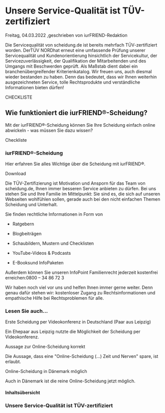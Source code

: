 # Unsere Service-Qualität ist TÜV-zertifiziert

Freitag, 04.03.2022 ,geschrieben von iurFRIEND-Redaktion

Die Servicequalität von scheidung.de ist bereits mehrfach TÜV-zertifiziert worden. DerTÜV NORDhat erneut eine umfassende Prüfung unserer Servicequalität und Kundenorientierung hinsichtlich der Servicekultur, der Servicezuverlässigkeit, der Qualifikation der Mitarbeitenden und des Umgangs mit Beschwerden geprüft. Als Maßstab dient dabei ein branchenübergreifender Kriterienkatalog. Wir freuen uns, auch diesmal wieder bestanden zu haben. Denn das bedeutet, dass wir Ihnen weiterhin ausgezeichneten Service, tolle Rechtsprodukte und verständliche Informationen bieten dürfen!

CHECKLISTE

## Wie funktioniert die iurFRIEND®-Scheidung?

Mit der iurFRIEND®-Scheidung können Sie Ihre Scheidung einfach online abwickeln - was müssen Sie dazu wissen?

Checkliste

### iurFRIEND®-Scheidung

Hier erfahren Sie alles Wichtige über die Scheidung mit iurFRIEND®.

Download

Die TÜV-Zertifizierung ist Motivation und Ansporn für das Team von scheidung.de, Ihnen immer besseren Service anbieten zu dürfen. Bei uns stehen Sie und Ihre Familie im Mittelpunkt: Sie sind es, die sich auf unseren Webseiten wohlfühlen sollen, gerade auch bei den nicht einfachen Themen Scheidung und Unterhalt.

Sie finden rechtliche Informationen in Form von

- Ratgebern

- Blogbeiträgen

- Schaubildern, Mustern und Checklisten

- YouTube-Videos & Podcasts

- E-Booksund InfoPaketen

Außerdem können Sie unseren InfoPoint Familienrecht jederzeit kostenfrei erreichen:0800 – 34 86 72 3

Wir haben noch viel vor uns und helfen Ihnen immer gerne weiter. Denn genau dafür stehen wir: kostenloser Zugang zu Rechtsinformationen und empathische Hilfe bei Rechtsproblemen für alle.

### Lesen Sie auch...

Erste Scheidung per Videokonferenz in Deutschland (Paar aus Leipzig)

Ein Ehepaar aus Leipzig nutzte die Möglichkeit der Scheidung per Videokonferenz.

Aussage zur Online-Scheidung korrekt

Die Aussage, dass eine "Online-Scheidung (…) Zeit und Nerven" spare, ist erlaubt.

Online-Scheidung in Dänemark möglich

Auch in Dänemark ist die reine Online-Scheidung jetzt möglich.

#### Inhaltsübersicht

### Unsere Service-Qualität ist TÜV-zertifiziert